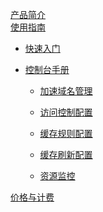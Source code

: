 
[产品简介](平台服务/CDN/产品简介.md)  
[使用指南]()  

* [快速入门](平台服务/CDN/使用指南/快速入门.md)  

* [控制台手册]()  

  * [加速域名管理](平台服务/CDN/使用指南/控制台手册/加速域名管理.md)  

  * [访问控制配置](平台服务/CDN/使用指南/控制台手册/访问控制配置.md)  

  * [缓存规则配置](平台服务/CDN/使用指南/控制台手册/缓存规则配置.md)  

  * [缓存刷新配置](平台服务/CDN/使用指南/控制台手册/缓存刷新配置.md)  

  * [资源监控](平台服务/CDN/使用指南/控制台手册/资源监控.md)

[价格与计费](平台服务/CDN/价格与计费.md)